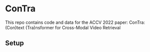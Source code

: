 # ConTra
This repo contains code and data for the ACCV 2022 paper: ConTra: (Con)text (Tra)nsformer for Cross-Modal Video Retrieval
## Setup
